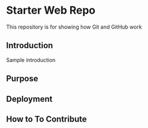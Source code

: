 # Starter Web Repo

This repository is for showing how Git and GitHub work

## Introduction

Sample introduction

## Purpose

## Deployment

## How to To Contribute